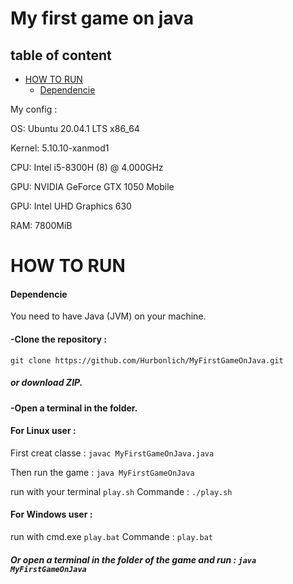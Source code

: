 # My first game on java


## table of content

- [HOW TO RUN](#how-to-run)
  - [Dependencie](#dependencie)


My config :

OS: Ubuntu 20.04.1 LTS x86_64

Kernel: 5.10.10-xanmod1

CPU: Intel i5-8300H (8) @ 4.000GHz 

GPU: NVIDIA GeForce GTX 1050 Mobile 

GPU: Intel UHD Graphics 630 

RAM: 7800MiB 

# HOW TO RUN
#### Dependencie 
You need to have Java (JVM) on your machine.

#### -Clone the repository : 
```git clone https://github.com/Hurbonlich/MyFirstGameOnJava.git```

##### or download ZIP.

#### -Open a terminal in the folder.

#### For Linux user  : 

First creat classe : ```javac MyFirstGameOnJava.java```

Then run the game : ```java MyFirstGameOnJava```

run with your terminal ```play.sh```
Commande : ```./play.sh```

#### For Windows user : 

run with cmd.exe ```play.bat```
Commande : ```play.bat```

##### Or open a terminal in the folder of the game and run : ```java MyFirstGameOnJava```
